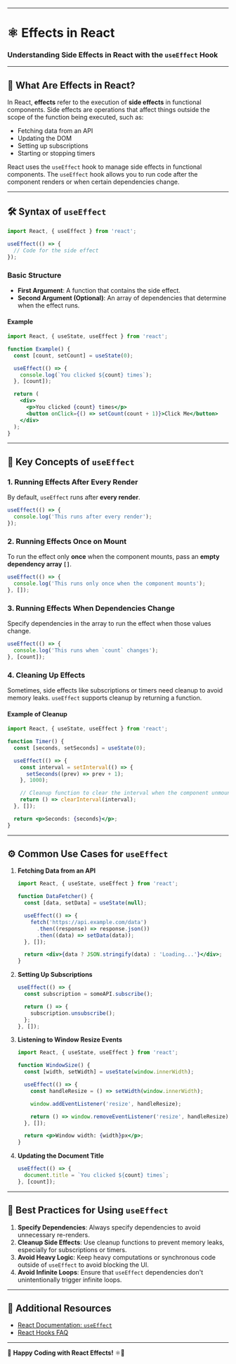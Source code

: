 
---

# ⚛️ Effects in React

### Understanding Side Effects in React with the `useEffect` Hook

---

## 📜 What Are Effects in React?

In React, **effects** refer to the execution of **side effects** in functional components. Side effects are operations that affect things outside the scope of the function being executed, such as:

- Fetching data from an API
- Updating the DOM
- Setting up subscriptions
- Starting or stopping timers

React uses the `useEffect` hook to manage side effects in functional components. The `useEffect` hook allows you to run code after the component renders or when certain dependencies change.

---

## 🛠️ Syntax of `useEffect`

```jsx
import React, { useEffect } from 'react';

useEffect(() => {
  // Code for the side effect
});
```

### Basic Structure

- **First Argument**: A function that contains the side effect.
- **Second Argument (Optional)**: An array of dependencies that determine when the effect runs.

#### Example

```jsx
import React, { useState, useEffect } from 'react';

function Example() {
  const [count, setCount] = useState(0);

  useEffect(() => {
    console.log(`You clicked ${count} times`);
  }, [count]);

  return (
    <div>
      <p>You clicked {count} times</p>
      <button onClick={() => setCount(count + 1)}>Click Me</button>
    </div>
  );
}
```

---

## 🧠 Key Concepts of `useEffect`

### 1. **Running Effects After Every Render**

By default, `useEffect` runs after **every render**.

```jsx
useEffect(() => {
  console.log('This runs after every render');
});
```

### 2. **Running Effects Once on Mount**

To run the effect only **once** when the component mounts, pass an **empty dependency array `[]`**.

```jsx
useEffect(() => {
  console.log('This runs only once when the component mounts');
}, []);
```

### 3. **Running Effects When Dependencies Change**

Specify dependencies in the array to run the effect when those values change.

```jsx
useEffect(() => {
  console.log('This runs when `count` changes');
}, [count]);
```

### 4. **Cleaning Up Effects**

Sometimes, side effects like subscriptions or timers need cleanup to avoid memory leaks. `useEffect` supports cleanup by returning a function.

#### Example of Cleanup

```jsx
import React, { useState, useEffect } from 'react';

function Timer() {
  const [seconds, setSeconds] = useState(0);

  useEffect(() => {
    const interval = setInterval(() => {
      setSeconds((prev) => prev + 1);
    }, 1000);

    // Cleanup function to clear the interval when the component unmounts
    return () => clearInterval(interval);
  }, []);

  return <p>Seconds: {seconds}</p>;
}
```

---

## ⚙️ Common Use Cases for `useEffect`

1. **Fetching Data from an API**

   ```jsx
   import React, { useState, useEffect } from 'react';

   function DataFetcher() {
     const [data, setData] = useState(null);

     useEffect(() => {
       fetch('https://api.example.com/data')
         .then((response) => response.json())
         .then((data) => setData(data));
     }, []);

     return <div>{data ? JSON.stringify(data) : 'Loading...'}</div>;
   }
   ```

2. **Setting Up Subscriptions**

   ```jsx
   useEffect(() => {
     const subscription = someAPI.subscribe();

     return () => {
       subscription.unsubscribe();
     };
   }, []);
   ```

3. **Listening to Window Resize Events**

   ```jsx
   import React, { useState, useEffect } from 'react';

   function WindowSize() {
     const [width, setWidth] = useState(window.innerWidth);

     useEffect(() => {
       const handleResize = () => setWidth(window.innerWidth);

       window.addEventListener('resize', handleResize);

       return () => window.removeEventListener('resize', handleResize);
     }, []);

     return <p>Window width: {width}px</p>;
   }
   ```

4. **Updating the Document Title**

   ```jsx
   useEffect(() => {
     document.title = `You clicked ${count} times`;
   }, [count]);
   ```

---

## 📝 Best Practices for Using `useEffect`

1. **Specify Dependencies**: Always specify dependencies to avoid unnecessary re-renders.
2. **Cleanup Side Effects**: Use cleanup functions to prevent memory leaks, especially for subscriptions or timers.
3. **Avoid Heavy Logic**: Keep heavy computations or synchronous code outside of `useEffect` to avoid blocking the UI.
4. **Avoid Infinite Loops**: Ensure that `useEffect` dependencies don't unintentionally trigger infinite loops.

---

## 🔗 Additional Resources

- [React Documentation: `useEffect`](https://react.dev/reference/react/useEffect)
- [React Hooks FAQ](https://reactjs.org/docs/hooks-faq.html)

---

📝 **Happy Coding with React Effects!** ⚛️🚀